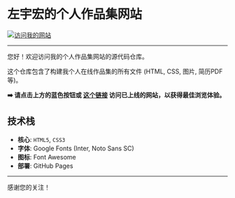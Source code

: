 # 左宇宏的个人作品集网站

[![访问我的网站](https://img.shields.io/badge/访问网站-Live_Demo-blue?style=for-the-badge&logo=githubpages)](https://zuoyuhong783-sudo.github.io/my-portfolio-website/)

---

您好！欢迎访问我的个人作品集网站的源代码仓库。

这个仓库包含了构建我个人在线作品集的所有文件 (HTML, CSS, 图片, 简历PDF等)。

**➡️ 请点击上方的蓝色按钮或 [这个链接](https://zuoyuhong783-sudo.github.io/my-portfolio-website/) 访问已上线的网站，以获得最佳浏览体验。**

## 技术栈

* **核心**: `HTML5`, `CSS3`
* **字体**: Google Fonts (Inter, Noto Sans SC)
* **图标**: Font Awesome
* **部署**: GitHub Pages

---

感谢您的关注！
